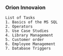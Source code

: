 ### Orion Innovaion


```
List of Tasks
1. Basics of the MS SQL
2. Operators
3. Use Case Studies
4. Library Management
5. Customer order
6. Employee Management
7. Database Triggers

```
